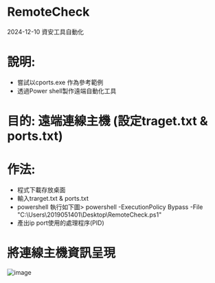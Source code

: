 # RemoteCheck
2024-12-10 資安工具自動化 
# 說明:
  - 嘗試以cports.exe 作為參考範例
  - 透過Power shell製作遠端自動化工具

# 目的: 遠端連線主機 (設定traget.txt & ports.txt)
# 作法: 
  - 程式下載存放桌面
  - 輸入trarget.txt & ports.txt
  - powershell 執行如下圖> powershell -ExecutionPolicy Bypass -File "C:\Users\2019051401\Desktop\RemoteCheck.ps1"
  - 產出ip port使用的處理程序(PID)
# 將連線主機資訊呈現
![image](https://github.com/user-attachments/assets/d6d916d9-dbf5-4f1c-b279-6a413bcfdf2b)
